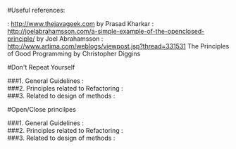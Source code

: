 #Useful references:

:  http://www.thejavageek.com by Prasad Kharkar 
:  http://joelabrahamsson.com/a-simple-example-of-the-openclosed-principle/ by Joel Abrahamsson
:  http://www.artima.com/weblogs/viewpost.jsp?thread=331531 The Principles of Good Programming by Christopher Diggins

#Don't Repeat Yourself

###1. General Guidelines
:  
###2. Principles related to Refactoring
:  
###3. Related to design of methods
:  

#Open/Close princilpes

###1. General Guidelines
:  
###2. Principles related to Refactoring
:  
###3. Related to design of methods
:  